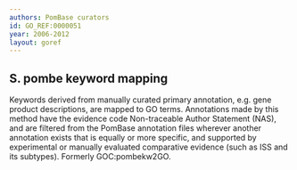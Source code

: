 ```yaml
--- 
authors: PomBase curators
id: GO_REF:0000051
year: 2006-2012
layout: goref
---
```


## S. pombe keyword mapping

Keywords derived from manually curated primary annotation, e.g. gene product descriptions, are mapped to GO terms. Annotations made by this method have the evidence code Non-traceable Author Statement (NAS), and are filtered from the PomBase annotation files wherever another annotation exists that is equally or more specific, and supported by experimental or manually evaluated comparative evidence (such as ISS and its subtypes). Formerly GOC:pombekw2GO.
